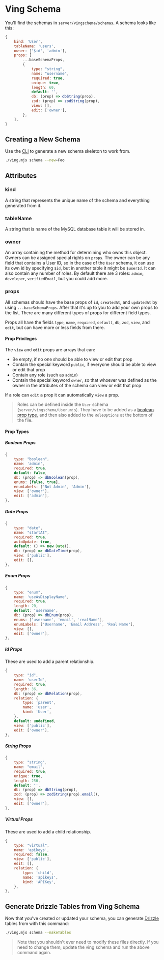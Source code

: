 # Ving Schema
You'll find the schemas in `server/vingschema/schemas`. A schema looks like this:

```js
{
    kind: 'User',
    tableName: 'users',
    owner: ['$id', 'admin'],
    props: [
        ...baseSchemaProps,
        {
            type: "string",
            name: "username",
            required: true,
            unique: true,
            length: 60,
            default: '',
            db: (prop) => dbString(prop),
            zod: (prop) => zodString(prop),
            view: [],
            edit: ['owner'],
        },
    ],
}
```

## Creating a New Schema

Use the [CLI](cli.html) to generate a new schema skeleton to work from.

```bash
./ving.mjs schema --new=Foo
```

## Attributes

### kind
A string that represents the unique name of the schema and everything generated from it. 

### tableName 
A string that is name of the MySQL database table it will be stored in.

### owner
An array containing the method for determining who owns this object. Owners can be assigned special rights on `props`. The owner can be any field that contains a User ID, so in the case of the `User` schema, it can use its own id by specifying `$id`, but in another table it might be `$userId`. It can also contain any number of roles. By default there are 3 roles: `admin`, `developer`, `verifiedEmail`, but you could add more.

### props
All schemas should have the base props of `id`, `createdAt`, and `updatedAt` by using `...baseSchemaProps`. After that it's up to you to add your own props to the list. There are many different types of props for different field types.

Props all have the fields `type`, `name`, `required`, `default`, `db`, `zod`, `view`, and `edit`, but can have more or less fields from there.

#### Prop Privileges

The `view` and `edit` props are arrays that can:

- Be empty, if no one should be able to view or edit that prop
- Contain the special keyword `public`, if everyone should be able to view or edit that prop
- Contain any role (such as `admin`)
- Contain the special keyword `owner`, so that whoever was defined as the owner in the attributes of the schema can view or edit that prop

If a role can `edit` a prop it can automatically `view` a prop.

> Roles can be defined inside the `User` schema (`server/vingschema/User.mjs`). They have to be added as a [boolean prop type](boolean-props), and then also added to the `RoleOptions` at the bottom of the file.

#### Prop Types

##### Boolean Props
```js
{
    type: "boolean",
    name: 'admin',
    required: true,
    default: false,
    db: (prop) => dbBoolean(prop),
    enums: [false, true],
    enumLabels: ['Not Admin', 'Admin'],
    view: ['owner'],
    edit: ['admin'],
},
```

##### Date Props
```js
{
    type: "date",
    name: "startAt",
    required: true,
    autoUpdate: true,
    default: () => new Date(),
    db: (prop) => dbDateTime(prop),
    view: ['public'],
    edit: [],
},
```

##### Enum Props
```js
{
    type: "enum",
    name: 'useAsDisplayName',
    required: true,
    length: 20,
    default: 'username',
    db: (prop) => dbEnum(prop),
    enums: ['username', 'email', 'realName'],
    enumLabels: ['Username', 'Email Address', 'Real Name'],
    view: [],
    edit: ['owner'],
},
```

##### Id Props
These are used to add a parent relationship.
```js
{
    type: "id",
    name: 'userId',
    required: true,
    length: 36,
    db: (prop) => dbRelation(prop),
    relation: {
        type: 'parent',
        name: 'user',
        kind: 'User',
    },
    default: undefined,
    view: ['public'],
    edit: ['owner'],
},
```

##### String Props

```js
{
    type: "string",
    name: "email",
    required: true,
    unique: true,
    length: 256,
    default: '',
    db: (prop) => dbString(prop),
    zod: (prop) => zodString(prop).email(),
    view: [],
    edit: ['owner'],
},

```

##### Virtual Props

These are used to add a child relationship.
```js
{
    type: "virtual",
    name: 'apikeys',
    required: false,
    view: ['public'],
    edit: [],
    relation: {
        type: 'child',
        name: 'apikeys',
        kind: 'APIKey',
    },
},
```

## Generate Drizzle Tables from Ving Schema

Now that you've created or updated your schema, you can generate [Drizzle](drizzle.html) tables from  with this command:

```bash
./ving.mjs schema --makeTables
```

> Note that you shouldn't ever need to modify these files directly. If you need to change them, update the ving schema and run the above command again.